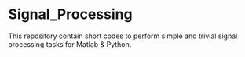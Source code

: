 # Signal_Processing
This repository contain short codes to perform simple and trivial signal processing tasks for Matlab &amp; Python.
